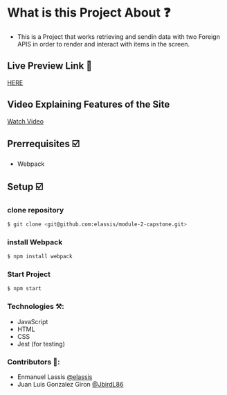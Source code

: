 # What is this Project About ❓
* This is a Project that works retrieving and sendin data with two Foreign APIS in order to render and interact with items in the screen.

## Live Preview Link 👀
[HERE](https://elassis.github.io/module-2-capstone/dist/)

## Video Explaining Features of the Site

[Watch Video](https://drive.google.com/file/d/1-ugp6XQNO4kUDtyqxslmk6QjYmpHex-x/view?usp=sharing)

## Prerrequisites ☑️
* Webpack
## Setup ☑️
### clone repository
```bash
$ git clone <git@github.com:elassis/module-2-capstone.git>
```
### install Webpack
```bash
$ npm install webpack
```
### Start Project
```bash
$ npm start
```
### Technologies ⚒️:
* JavaScript
* HTML
* CSS
* Jest (for testing)
### Contributors 🤝:
* Enmanuel Lassis [@elassis](https://github.com/elassis)
* Juan Luis Gonzalez Giron [@JbirdL86](https://github.com/JbirdL86)
